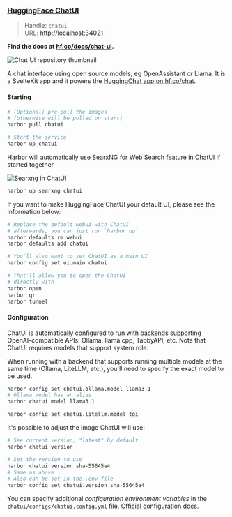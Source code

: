 ### [HuggingFace ChatUI](https://github.com/huggingface/chat-ui)

> Handle: `chatui`<br/>
> URL: [http://localhost:34021](http://localhost:34021)

**Find the docs at [hf.co/docs/chat-ui](https://huggingface.co/docs/chat-ui/index).**

![Chat UI repository thumbnail](https://huggingface.co/datasets/huggingface/documentation-images/resolve/main/chatui-websearch.png)

A chat interface using open source models, eg OpenAssistant or Llama. It is a SvelteKit app and it powers the [HuggingChat app on hf.co/chat](https://huggingface.co/chat).

#### Starting

```bash
# [Optional] pre-pull the images
# (otherwise will be pulled on start)
harbor pull chatui

# Start the service
harbor up chatui
```

Harbor will automatically use SearxNG for Web Search feature in ChatUI if started together

![Searxng in ChatUI](./chatui-searxng.png)

```bash
harbor up searxng chatui
```

If you want to make HuggingFace ChatUI your default UI, please see the information below:

```bash
# Replace the default webui with ChatUI
# afterwards, you can just run `harbor up`
harbor defaults rm webui
harbor defaults add chatui

# You'll also want to set ChatUI as a main UI
harbor config set ui.main chatui

# That'll allow you to open the ChatUI
# directly with
harbor open
harbor qr
harbor tunnel
```


#### Configuration

ChatUI is automatically configured to run with backends supporting OpenAI-compatible APIs: Ollama, llama.cpp, TabbyAPI, etc. Note that ChatUI requires models that support system role.

When running with a backend that supports running multiple models at the same time (Ollama, LiteLLM, etc.), you'll need to specify the exact model to be used.

```bash
harbor config set chatui.ollama.model llama3.1
# Ollama model has an alias
harbor chatui model llama3.1

harbor config set chatui.litellm.model tgi
```

It's possible to adjust the image ChatUI will use:

```bash
# See current version, "latest" by default
harbor chatui version

# Set the version to use
harbor chatui version sha-55645e4
# Same as above
# Also can be set in the .env file
harbor config set chatui.version sha-55645e4
```

You can specify additional _configuration environment variables_ in the `chatui/configs/chatui.config.yml` file. [Official configuration docs](https://huggingface.co/docs/chat-ui/configuration/overview).